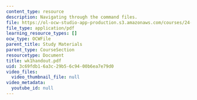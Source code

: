 ```yaml
---
content_type: resource
description: Navigating through the command files.
file: https://ol-ocw-studio-app-production.s3.amazonaws.com/courses/24-964-topics-in-phonology-fall-2004/3c69fdb16a3c29b56c9400b6ea7e79d0_wk1handout.pdf
file_type: application/pdf
learning_resource_types: []
ocw_type: OCWFile
parent_title: Study Materials
parent_type: CourseSection
resourcetype: Document
title: wk1handout.pdf
uid: 3c69fdb1-6a3c-29b5-6c94-00b6ea7e79d0
video_files:
  video_thumbnail_file: null
video_metadata:
  youtube_id: null
---
```

